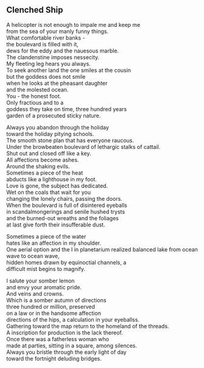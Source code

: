 Clenched Ship
-------------
A helicopter is not enough to impale me and keep me  
from the sea of your manly funny things.  
What comfortable river banks -  
the boulevard is filled with it,  
dews for the eddy and the nauesous marble.  
The clandenstine imposes nessecity.  
My fleeting leg hears you always.  
To seek another land the one smiles at the cousin  
but the goddess does not smile  
when he looks at the pheasant daughter  
and the molested ocean.  
You - the honest foot.  
Only fractious and to a  
goddess they take on time, three hundred years  
garden of a prosecuted sticky nature.  
  
Always you abandon through the holiday  
toward the holiday pitying schools.  
The smooth stone plan that has everyone raucous.  
Under the browbeaten boulevard of lethargic stalks of cattail.  
Shut out and closed off like a key.  
All affections become ashes.  
Around the shaking evils.  
Sometimes a piece of the heat  
abducts like a lighthouse in my foot.  
Love is gone, the subject has dedicated.  
Wet on the coals that wait for you  
changing the lonely chairs, passing the doors.  
When the boulevard is full of disintered eyeballs  
in scandalmongerings and senile hushed trysts  
and the burned-out wreaths and the foliages  
at last give forth their insufferable dust.  
  
Sometimes a piece of the water  
hates like an affection in my shoulder.  
One aerial option and the I in planetarium realized balanced lake from ocean wave to ocean wave,  
hidden homes drawn by equinoctial channels, a  
difficult mist begins to magnify.  
  
I salute your somber lemon  
and envy your aromatic pride.  
And veins and crowns.  
Which is a somber autumn of directions  
three hundred or million, preserved  
on a law or in the handsome affection  
directions of the hips, a calculation in your eyeballss.  
Gathering toward the map return to the homeland of the threads.  
A inscription for production is the lack thereof.  
Once there was a fatherless woman who  
made at parties, sitting in a square, among silences.  
Always you bristle through the early light of day  
toward the fortnight deluding bridges.  
